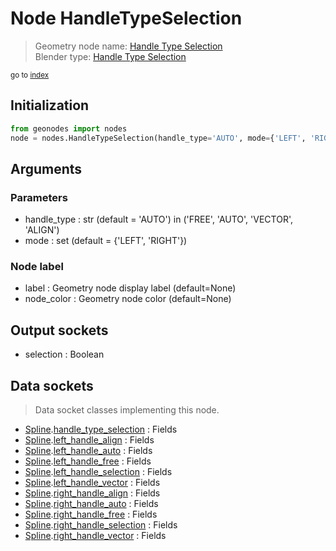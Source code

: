 
# Node HandleTypeSelection

> Geometry node name: [Handle Type Selection](https://docs.blender.org/manual/en/latest/modeling/geometry_nodes/curve/handle_type_selection.html)<br>
  Blender type: [Handle Type Selection](https://docs.blender.org/api/current/bpy.types.GeometryNodeCurveHandleTypeSelection.html)
  
<sub>go to [index](/docs/index.md)</sub>

## Initialization

```python
from geonodes import nodes
node = nodes.HandleTypeSelection(handle_type='AUTO', mode={'LEFT', 'RIGHT'}, label=None, node_color=None)
```



## Arguments


### Parameters

- handle_type : str (default = 'AUTO') in ('FREE', 'AUTO', 'VECTOR', 'ALIGN')
- mode : set (default = {'LEFT', 'RIGHT'})

### Node label

- label : Geometry node display label (default=None)
- node_color : Geometry node color (default=None)

## Output sockets

- selection : Boolean

## Data sockets

> Data socket classes implementing this node.
  
  
- [Spline](/docs/Spline.md).[handle_type_selection](/docs/Spline.md#handle_type_selection) : Fields
- [Spline](/docs/Spline.md).[left_handle_align](/docs/Spline.md#left_handle_align) : Fields
- [Spline](/docs/Spline.md).[left_handle_auto](/docs/Spline.md#left_handle_auto) : Fields
- [Spline](/docs/Spline.md).[left_handle_free](/docs/Spline.md#left_handle_free) : Fields
- [Spline](/docs/Spline.md).[left_handle_selection](/docs/Spline.md#left_handle_selection) : Fields
- [Spline](/docs/Spline.md).[left_handle_vector](/docs/Spline.md#left_handle_vector) : Fields
- [Spline](/docs/Spline.md).[right_handle_align](/docs/Spline.md#right_handle_align) : Fields
- [Spline](/docs/Spline.md).[right_handle_auto](/docs/Spline.md#right_handle_auto) : Fields
- [Spline](/docs/Spline.md).[right_handle_free](/docs/Spline.md#right_handle_free) : Fields
- [Spline](/docs/Spline.md).[right_handle_selection](/docs/Spline.md#right_handle_selection) : Fields
- [Spline](/docs/Spline.md).[right_handle_vector](/docs/Spline.md#right_handle_vector) : Fields
  

